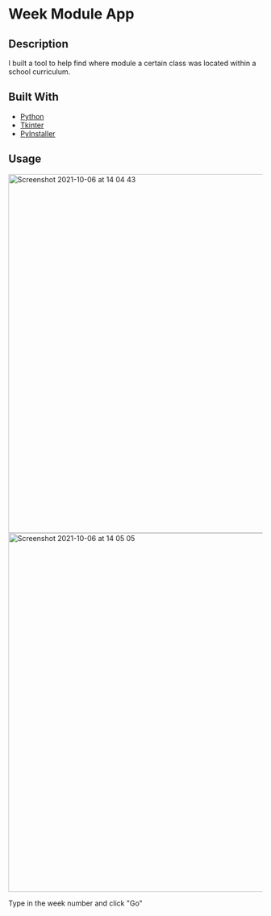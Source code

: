 # Week Module App

## Description
I built a tool to help find where module a certain class was located within a school curriculum. 

## Built With

- [Python](https://www.python.org/)
- [Tkinter](https://docs.python.org/3/library/tk.html)
- [PyInstaller](https://www.pyinstaller.org)

## Usage

<img width="712" alt="Screenshot 2021-10-06 at 14 04 43" src="https://user-images.githubusercontent.com/50575362/136149086-07cce34d-3f33-45dc-ae91-83e47f257961.png">

<img width="712" alt="Screenshot 2021-10-06 at 14 05 05" src="https://user-images.githubusercontent.com/50575362/136149140-474abc17-8ff0-42ee-ac62-f2de8adbdcf3.png">

Type in the week number and click "Go"


